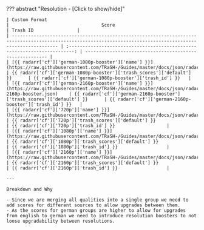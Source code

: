 ??? abstract "Resolution - [Click to show/hide]"

    | Custom Format                                                                                                                                                 |                                  Score                                                                      | Trash ID                |
    | ------------------------------------------------------------------------------------------------------------------------------------------------------------- | :------------------------------------------------------------------------: | -------------------------------------------------------- |
    | [{{ radarr['cf']['german-1080p-booster']['name'] }}](https://raw.githubusercontent.com/TRaSH-/Guides/master/docs/json/radarr/cf/1080p.json)                   | {{ radarr['cf']['german-1080p-booster']['trash_scores']['default'] }}      | {{ radarr['cf']['german-1080p-booster']['trash_id'] }}   |
    | [{{ radarr['cf']['german-2160p-booster']['name'] }}](https://raw.githubusercontent.com/TRaSH-/Guides/master/docs/json/radarr/cf/german-2160p-booster.json)    | {{ radarr['cf']['german-2160p-booster']['trash_scores']['default'] }}      | {{ radarr['cf']['german-2160p-booster']['trash_id'] }}   |
    | [{{ radarr['cf']['720p']['name'] }}](https://raw.githubusercontent.com/TRaSH-/Guides/master/docs/json/radarr/cf/720p.json)                                    | {{ radarr['cf']['720p']['trash_scores']['default'] }}                      | {{ radarr['cf']['720p']['trash_id'] }}                   |
    | [{{ radarr['cf']['1080p']['name'] }}](https://raw.githubusercontent.com/TRaSH-/Guides/master/docs/json/radarr/cf/1080p.json)                                  | {{ radarr['cf']['1080p']['trash_scores']['default'] }}                     | {{ radarr['cf']['1080p']['trash_id'] }}                  |
    | [{{ radarr['cf']['2160p']['name'] }}](https://raw.githubusercontent.com/TRaSH-/Guides/master/docs/json/radarr/cf/2160p.json)                                  | {{ radarr['cf']['2160p']['trash_scores']['default'] }}                     | {{ radarr['cf']['2160p']['trash_id'] }}                  |

    ---

    Breakdown and Why

    - Since we are merging all qualities into a single group we need to add scores for different sources to allow upgrades between them.
    - As the scores for german groups are higher to allow for upgrades from english to german we need to introduce resolution boosters to not loose upgradability between resolutions.
